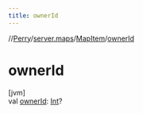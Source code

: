 ```yaml
---
title: ownerId
---
```

//[Perry](../../../index.html)/[server.maps](../index.html)/[MapItem](index.html)/[ownerId](owner-id.html)



# ownerId



[jvm]\
val [ownerId](owner-id.html): [Int](https://kotlinlang.org/api/latest/jvm/stdlib/kotlin/-int/index.html)?




